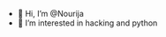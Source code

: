- 👋 Hi, I’m @Nourija
- 👀 I’m interested in hacking and python



<!---
Nourija/Nourija is a ✨ special ✨ repository because its `README.md` (this file) appears on your GitHub profile.
You can click the Preview link to take a look at your changes.
--->
